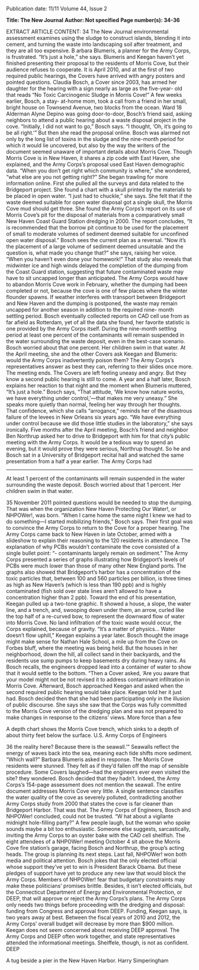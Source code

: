 Publication date: 11/11
Volume 44, Issue 2

**Title: The New Journal**
**Author: Not specified**
**Page number(s): 34-36**

EXTRACT ARTICLE CONTENT:
34
The New Journal
environmental 
assessment 
examines 
using the sludge to construct islands, 
blending it into cement, and turning 
the waste into landscaping soil after 
treatment, and they are all too expensive. 
B
arbara Blumeris, a planner for the 
Army Corps, is frustrated. “It’s just 
a hole,” she says. Blumeris and Keegan 
haven’t yet finished presenting their 
proposal to the residents of Morris 
Cove, but their audience refuses to 
cooperate. It is April 2010, and at the 
first of two required public hearings, the 
Covers have arrived with angry posters 
and pointed questions. 
Claudia Bosch, a Cover since 2003, 
has armed her daughter for the hearing 
with a sign nearly as large as the five-year-
old that reads “No Toxic Carcinogenic 
Sludge in Morris Cove!”
A few weeks earlier, Bosch, a stay-
at-home mom, took a call from a friend 
in her small, bright house on Townsend 
Avenue, two blocks from the ocean. 
Ward 18 Alderman Alyne Depino was 
going door-to-door, Bosch’s friend said, 
asking neighbors to attend a public 
hearing about a waste disposal project in 
the cove.
“Initially, I did not want to go,” 
Bosch says. “I thought, ‘Oh, it’s going 
to be all right.’” But then she read the 
proposal online. Bosch was alarmed 
not only by the long list of toxins in the 
sludge and the nine-month period for 
which it would lie uncovered, but also 
by the way the writers of the document 
seemed unaware of important details 
about Morris Cove. Though Morris 
Cove is in New Haven, it shares a zip 
code with East Haven, she explained, 
and the Army Corps’s proposal used 
East Haven demographic data. “When 
you don’t get right which community is 
where,” she wondered, “what else are 
you not getting right?”
She began trawling for more 
information online. First she pulled 
all the surveys and data related to the 
Bridgeport project. She found a chart 
with a skull printed by the materials to 
be placed in open water. “I just had to 
chuckle,” she says. She felt that if the 
waste deemed suitable for open water 
disposal got a single skull, the Morris 
Cove mud should get three. She found 
the Army Corps’s report on its use of 
Morris Cove’s pit for the disposal of 
materials from a comparatively small 
New Haven Coast Guard Station 
dredging in 2000. The report concludes, 
“It is recommended that the borrow pit 
continue to be used for the placement of 
small to moderate volumes of sediment 
deemed suitable for unconfined open 
water disposal.” Bosch sees the current 
plan as a reversal. “Now it’s the placement 
of a large volume of sediment deemed 
unsuitable and the question is, what 
made you change that?” she says, raising 
her voice. “When you haven’t even done 
your homework!”
That 
study 
also 
reveals 
that 
midwinter ice and high winds delayed 
the completion of the dumping from 
the Coast Guard station, suggesting that 
future contaminated waste may have to 
sit uncapped longer than anticipated. 
The Army Corps would have to abandon 
Morris Cove work in February, whether 
the dumping had been completed or not, 
because the cove is one of few places 
where the winter flounder spawns. 
If weather interferes with transport 
between Bridgeport and New Haven 
and the dumping is postponed, the 
waste may remain uncapped for another 
season in addition to the required nine-
month settling period.
Bosch eventually collected reports 
on CAD cell use from as far afield as 
Rotterdam, yet of all the data she found, 
her favorite statistic is one provided 
by the Army Corps itself. During the 
nine-month settling period at least one 
percent of the contaminants will remain 
suspended in the water surrounding 
the waste deposit, even in the best-case 
scenario. Bosch worried about that one 
percent. Her children swim in that water. 
At the April meeting, she and the 
other Covers ask Keegan and Blumeris: 
would the Army Corps inadvertently 
poison them? The Army Corps’s 
representatives answer as best they 
can, referring to their slides once more. 
The meeting ends. The Covers are left 
feeling uneasy and angry. But they know 
a second public hearing is still to come. 
A 
year and a half later, Bosch explains 
her reaction to that night and the 
moment when Blumeris muttered, “It’s 
just a hole.” Bosch says, “That attitude, 
‘We know how nature works, we have 
everything under control,’—that makes 
me very uneasy.” She speaks more 
quietly than normal, feeling her way 
through her thoughts. That confidence, 
which she calls “arrogance,” reminds her 
of the disastrous failure of the levees in 
New Orleans six years ago. 
“We have everything under control 
because we did those little studies in the 
laboratory,” she says ironically.
Five 
months 
after 
the 
April 
meeting, Bosch’s friend and neighbor 
Ben Northrup asked her to drive to 
Bridgeport with him for that city’s public 
meeting with the Army Corps. It would 
be a tedious way to spend an evening, 
but it would prove they were serious, 
Northrup thought. So he and Bosch sat 
in a University of Bridgeport recital hall 
and watched the same presentation from 
a half a year earlier. The Army Corps had


---
At least 1 percent 
of the 
contaminants 
will remain 
suspended in the 
water surrounding 
the waste deposit. 
Bosch worried 
about that 1 
percent. Her 
children swim in 
that water.


35
November 2011
pointed questions would be needed to 
stop the dumping. That was when the 
organization New Haven Protecting 
Our Water!, or NHPOWer!, was born. 
“When I came home the same night 
I knew we had to do something—I 
started mobilizing friends,” Bosch says. 
Their first goal was to convince the 
Army Corps to return to the Cove for a 
proper hearing.
The Army Corps came back to 
New Haven in late October, armed with 
a slideshow to explain their reasoning 
to the 120 residents in attendance. The 
explanation of why PCBs wouldn’t 
contaminate the cove consisted of a 
single bullet point: “- contaminants 
largely remain on sediment.” The Army 
Corps presented a series of graphs 
illustrating how Bridgeport’s levels of 
PCBs were much lower than those of 
many other New England ports. The 
graphs also showed that Bridgeport’s 
harbor has a concentration of the toxic 
particles that, between 100 and 560 
particles per billion, is three times as 
high as New Haven’s (which is less than 
190 ppb) and is highly contaminated 
(fish sold over state lines aren’t allowed 
to have a concentration higher than 2 
ppb).
Toward the end of his presentation, 
Keegan pulled up a two-tone graphic. It 
showed a house, a slope, the water line, 
and a trench, and, swooping down under 
them, an arrow, curled like the top half 
of a re-curved bow, to represent the 
downward flow of water into Morris 
Cove. No land infiltration of the toxic 
waste would occur, the Corps explained, 
because of gravity. “It’s a matter of 
physics… Water doesn’t flow uphill,” 
Keegan explains a year later. Bosch 
thought the image might make sense for 
Nathan Hale School, a mile up from the 
Cove on Forbes bluff, where the meeting 
was being held. But the houses in her 
neighborhood, down the hill, all collect 
sand in their backyards, and the residents 
use sump pumps to keep basements dry 
during heavy rains. 
As Bosch recalls, the engineers 
dropped lead into a container of water 
to show that it would settle to the 
bottom. “Then a Cover asked, ‘Are you 
aware that your model might not be 
not revised it to address contaminant 
infiltration in Morris Cove. Afterward, 
Bosch approached Keegan and asked 
when the second required public hearing 
would take place. Keegan told her it just 
had.
Bosch decided then that she had 
been participating only in the illusion 
of public discourse. She says she saw 
that the Corps was fully committed 
to the Morris Cove version of the 
dredging plan and was not prepared to 
make changes in response to the 
citizens’ views. More force than a few 


A depth chart 
shows the Morris 
Cove  trench, which 
sinks to a depth of 
about thirty feet 
below the surface.
U.S. Army Corps of Engineers


36
the reality here? Because there is the 
seawall.’” Seawalls reflect the energy of 
waves back into the sea, meaning each 
tide shifts more sediment.
“Which wall?” Barbara Blumeris 
asked in response. The Morris Cove 
residents were stunned. They felt as if 
they’d fallen off the map of sensible 
procedure. Some Covers laughed—had 
the engineers ever even visited the site? 
they wondered.
Bosch decided that they hadn’t. 
Indeed, the Army Corps’s 154-page 
assessment does not mention the 
seawall. The entire document addresses 
Morris Cove very little. A single sentence 
classifies the water quality of the cove as 
severely polluted, contradicting another 
Army Corps study from 2000 that states 
the cove is far cleaner than Bridgeport 
Harbor. 
That was that. The Army Corps 
of Engineers, Bosch and NHPOWer! 
concluded, could not be trusted.
“W
hat about a vigilante midnight 
hole-filling party?” A few 
people laugh, but the woman who spoke 
sounds maybe a bit too enthusiastic. 
Someone else suggests, sarcastically, 
inviting the Army Corps to an oyster 
bake with the CAD cell shellfish. 
The eight attendees of a NHPOWer! 
meeting October 4 sit above the Morris 
Cove fire station’s garage, facing Bosch 
and Northrup, the group’s acting heads. 
The group is planning its next steps. 
Last fall, NHPOWer! won both 
media and political attention. Bosch 
jokes that the only elected official whose 
support they’ve yet to win is President 
Barack Obama. But these pledges 
of support have yet to produce any 
new law that would block the Army 
Corps. Members of NHPOWer! fear 
that budgetary constraints may make 
these 
politicians’ 
promises 
brittle. 
Besides, it isn’t elected officials, but the 
Connecticut Department of Energy and 
Environmental Protection, or DEEP, 
that will approve or reject the Army 
Corps’s plans. 
The Army Corps only needs two 
things before proceeding with the 
dredging and disposal: funding from 
Congress and approval from DEEP. 
Funding, Keegan says, is two years away 
at best. Between the fiscal years of 2010 
and 2012, the Army Corps’ overall budget 
will decrease by more than $900 million. 
Keegan does not seem concerned about 
receiving DEEP approval. The Army 
Corps and DEEP often work together, 
and 
state 
representatives 
attended 
the informational meetings. Sheiffele, 
though, is not as confident. DEEP 

A tug beside a pier in the New Haven Harbor.
Harry Simperingham